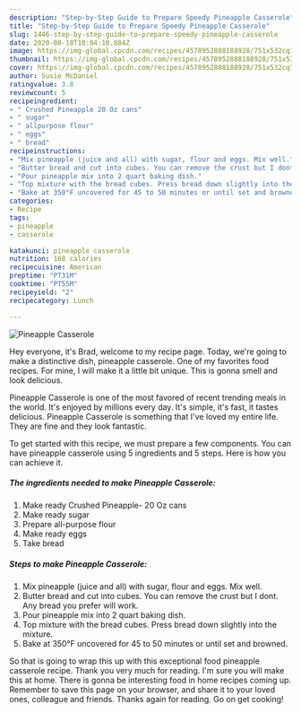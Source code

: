 ```yaml
---
description: "Step-by-Step Guide to Prepare Speedy Pineapple Casserole"
title: "Step-by-Step Guide to Prepare Speedy Pineapple Casserole"
slug: 1446-step-by-step-guide-to-prepare-speedy-pineapple-casserole
date: 2020-08-18T10:04:10.884Z
image: https://img-global.cpcdn.com/recipes/4578952888188928/751x532cq70/pineapple-casserole-recipe-main-photo.jpg
thumbnail: https://img-global.cpcdn.com/recipes/4578952888188928/751x532cq70/pineapple-casserole-recipe-main-photo.jpg
cover: https://img-global.cpcdn.com/recipes/4578952888188928/751x532cq70/pineapple-casserole-recipe-main-photo.jpg
author: Susie McDaniel
ratingvalue: 3.8
reviewcount: 5
recipeingredient:
- " Crushed Pineapple 20 Oz cans"
- " sugar"
- " allpurpose flour"
- " eggs"
- " bread"
recipeinstructions:
- "Mix pineapple (juice and all) with sugar, flour and eggs. Mix well."
- "Butter bread and cut into cubes. You can remove the crust but I dont. Any bread you prefer will work."
- "Pour pineapple mix into 2 quart baking dish."
- "Top mixture with the bread cubes. Press bread down slightly into the mixture."
- "Bake at 350°F uncovered for 45 to 50 minutes or until set and browned."
categories:
- Recipe
tags:
- pineapple
- casserole

katakunci: pineapple casserole 
nutrition: 168 calories
recipecuisine: American
preptime: "PT31M"
cooktime: "PT55M"
recipeyield: "2"
recipecategory: Lunch

---
```



![Pineapple Casserole](https://img-global.cpcdn.com/recipes/4578952888188928/751x532cq70/pineapple-casserole-recipe-main-photo.jpg)

Hey everyone, it's Brad, welcome to my recipe page. Today, we're going to make a distinctive dish, pineapple casserole. One of my favorites food recipes. For mine, I will make it a little bit unique. This is gonna smell and look delicious.

Pineapple Casserole is one of the most favored of recent trending meals in the world. It's enjoyed by millions every day. It's simple, it's fast, it tastes delicious. Pineapple Casserole is something that I've loved my entire life. They are fine and they look fantastic.




To get started with this recipe, we must prepare a few components. You can have pineapple casserole using 5 ingredients and 5 steps. Here is how you can achieve it.

<!--inarticleads1-->

##### The ingredients needed to make Pineapple Casserole:

1. Make ready  Crushed Pineapple- 20 Oz cans
1. Make ready  sugar
1. Prepare  all-purpose flour
1. Make ready  eggs
1. Take  bread




<!--inarticleads2-->

##### Steps to make Pineapple Casserole:

1. Mix pineapple (juice and all) with sugar, flour and eggs. Mix well.
1. Butter bread and cut into cubes. You can remove the crust but I dont. Any bread you prefer will work.
1. Pour pineapple mix into 2 quart baking dish.
1. Top mixture with the bread cubes. Press bread down slightly into the mixture.
1. Bake at 350°F uncovered for 45 to 50 minutes or until set and browned.




So that is going to wrap this up with this exceptional food pineapple casserole recipe. Thank you very much for reading. I'm sure you will make this at home. There is gonna be interesting food in home recipes coming up. Remember to save this page on your browser, and share it to your loved ones, colleague and friends. Thanks again for reading. Go on get cooking!
